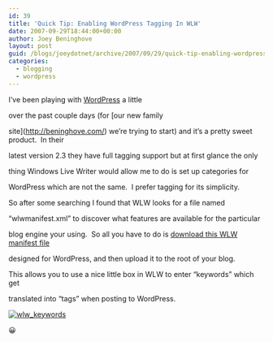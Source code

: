 ```yaml
---
id: 39
title: 'Quick Tip: Enabling WordPress Tagging In WLW'
date: 2007-09-29T18:44:00+00:00
author: Joey Beninghove
layout: post
guid: /blogs/joeydotnet/archive/2007/09/29/quick-tip-enabling-wordpress-tagging-in-wlw.aspx
categories:
  - blogging
  - wordpress
---
```

I&#8217;ve been playing with [WordPress](http://wordpress.org/) a little
  
over the past couple days (for [our new family
  
site](http://beninghove.com/) we&#8217;re trying to start) and it&#8217;s a pretty sweet product.&nbsp; In their
  
latest version 2.3 they have full tagging support but at first glance the only
  
thing Windows Live Writer would allow me to do is set up categories for
  
WordPress which are not the same.&nbsp; I prefer tagging for its simplicity.&nbsp; 

So after some searching I found that WLW looks for a file named
  
&#8220;wlwmanifest.xml&#8221; to discover what features are available for the particular
  
blog engine your using.&nbsp; So all you have to do is [download this WLW manifest file](http://trac.wordpress.org/ticket/5023)
  
designed for WordPress, and then upload it to the root of your blog.

This allows you to use a nice little box in WLW to enter &#8220;keywords&#8221; which get
  
translated into &#8220;tags&#8221; when posting to WordPress.

[<img src="http://static.flickr.com/1046/1459798688_f36f8022fb.jpg" alt="wlw_keywords" border="0" />](http://www.flickr.com/photos/74595743@N00/1459798688/ "wlw_keywords")

😀 

&nbsp;